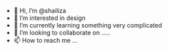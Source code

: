 - 👋 Hi, I’m @shailiza
- 👀 I’m interested in design
- 🌱 I’m currently learning something very complicated
- 💞️ I’m looking to collaborate on .....
- 📫 How to reach me ...

<!---
shailiza/shailiza is a ✨ special ✨ repository because its `README.md` (this file) appears on your GitHub profile.
You can click the Preview link to take a look at your changes.
--->

